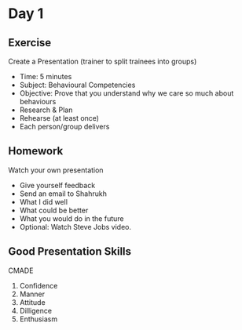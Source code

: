 # Day 1

## Exercise

Create a Presentation (trainer to split trainees into groups)
* Time: 5 minutes
* Subject: Behavioural Competencies
* Objective: Prove that you understand why we care so much about behaviours
* Research & Plan
* Rehearse (at least once)
* Each person/group delivers

## Homework

Watch your own presentation
* Give yourself feedback
* Send an email to Shahrukh
* What I did well
* What could be better
* What you would do in the future
* Optional: Watch Steve Jobs video.

## Good Presentation Skills

CMADE

1. Confidence
2. Manner
3. Attitude
4. Dilligence
5. Enthusiasm
